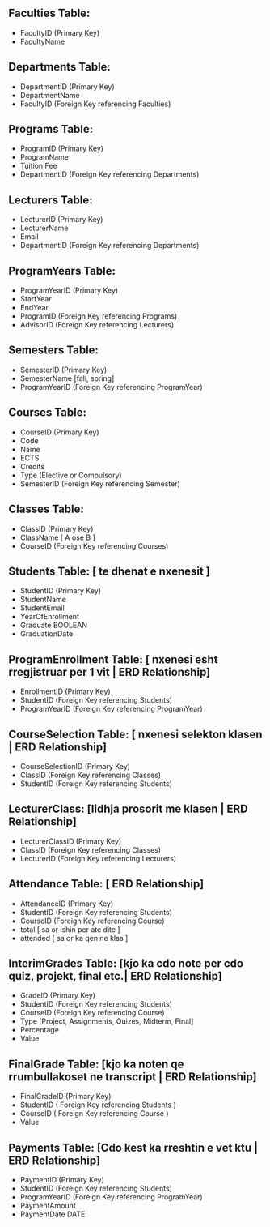 ## Faculties Table:
- FacultyID (Primary Key)
- FacultyName
 
## Departments Table:
- DepartmentID (Primary Key)
- DepartmentName
- FacultyID (Foreign Key referencing Faculties)
 
## Programs Table:
- ProgramID (Primary Key)
- ProgramName
- Tuition Fee
- DepartmentID (Foreign Key referencing Departments)
 
## Lecturers Table:
- LecturerID (Primary Key)
- LecturerName
- Email
- DepartmentID (Foreign Key referencing Departments)
 
## ProgramYears Table:
- ProgramYearID (Primary Key)
- StartYear
- EndYear
- ProgramID (Foreign Key referencing Programs)
- AdvisorID (Foreign Key referencing Lecturers)
 
## Semesters Table:
- SemesterID (Primary Key)
- SemesterName [fall, spring]
- ProgramYearID (Foreign Key referencing ProgramYear)
 
## Courses Table:
- CourseID (Primary Key)
- Code
- Name
- ECTS
- Credits
- Type (Elective or Compulsory)
- SemesterID (Foreign Key referencing Semester)
 
## Classes Table:
- ClassID (Primary Key)
- ClassName [ A ose B ]
- CourseID (Foreign Key referencing Courses)
 
## Students Table: [ te dhenat e nxenesit ]
- StudentID (Primary Key)
- StudentName
- StudentEmail
- YearOfEnrollment
- Graduate BOOLEAN
- GraduationDate
 
## ProgramEnrollment Table: [ nxenesi esht rregjistruar per 1 vit | ERD Relationship]
- EnrollmentID (Primary Key)
- StudentID (Foreign Key referencing Students)
- ProgramYearID (Foreign Key referencing ProgramYear)
 
## CourseSelection Table: [ nxenesi selekton klasen | ERD Relationship]
- CourseSelectionID (Primary Key)
- ClassID (Foreign Key referencing Classes)
- StudentID (Foreign Key referencing Students)
 
## LecturerClass: [lidhja prosorit me klasen | ERD Relationship]
- LecturerClassID (Primary Key)
- ClassID (Foreign Key referencing Classes)
- LecturerID (Foreign Key referencing Lecturers)
 
## Attendance Table: [ ERD Relationship] 
- AttendanceID (Primary Key)
- StudentID (Foreign Key referencing Students)
- CourseID (Foreign Key referencing Course)
- total [ sa or ishin per ate dite ]
- attended [ sa or ka qen ne klas ]
 
## InterimGrades Table: [kjo ka cdo note per cdo quiz, projekt, final etc.| ERD Relationship]
- GradeID (Primary Key)
- StudentID (Foreign Key referencing Students)
- CourseID (Foreign Key referencing Course)
- Type [Project, Assignments, Quizes, Midterm, Final]
- Percentage
- Value 
 
## FinalGrade Table: [kjo ka noten qe rrumbullakoset ne transcript | ERD Relationship]
- FinalGradeID (Primary Key)
- StudentID ( Foreign Key referencing Students )
- CourseID ( Foreign Key referencing Course )
- Value
 
## Payments Table: [Cdo kest ka rreshtin e vet ktu | ERD Relationship]
- PaymentID (Primary Key)
- StudentID (Foreign Key referencing Students)
- ProgramYearID (Foreign Key referencing ProgramYear)
- PaymentAmount
- PaymentDate DATE